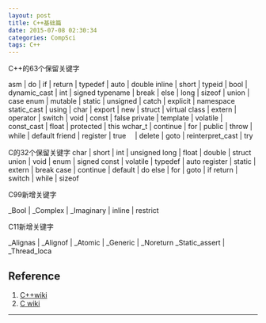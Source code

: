 ```yaml
---
layout: post
title: C++基础篇
date: 2015-07-08 02:30:34
categories: CompSci
tags: C++
---
```


C++的63个保留关键字


asm | do | if | return | typedef | auto | double
inline | short | typeid | bool | dynamic_cast | int | signed
typename | break | else | long | sizeof | union | case
enum | mutable | static | unsigned | catch | explicit | namespace
static_cast | using | char | export | new | struct | virtual
class | extern | operator | switch | void | const | false
private | template | volatile | const_cast | float | protected | this
wchar_t | continue | for | public | throw | while | default
friend | register | true　 | delete | goto | reinterpret_cast | try


C的32个保留关键字
char | short | int | unsigned
long | float | double | struct
union | void | enum | signed
const | volatile | typedef | auto
register | static | extern | break
case | continue | default | do
else | for | goto | if
return | switch | while | sizeof

C99新增关键字

_Bool | _Complex | _Imaginary | inline | restrict

C11新增关键字

_Alignas | _Alignof | _Atomic | _Generic | _Noreturn
\_Static\_assert | \_Thread\_loca


## Reference

1. [C++wiki](https://zh.wikipedia.org/zh-cn/C++)
2. [C wiki](https://zh.wikipedia.org/wiki/C%E8%AF%AD%E8%A8%80)

---
